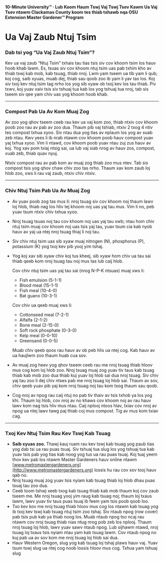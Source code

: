 #### 10-Minute University™ · Lub Koom Haum Tswj Vaj Tswj Tsev Kawm Ua Vaj Tsev ntawm Clackamas County koom tes thiab txhawb nqa OSU Extension Master Gardener™ Program

# Ua Vaj Zaub Ntuj Tsim

### Dab tsi yog “Ua Vaj Zaub Ntuj Tsim”?

Kev ua vaj zaub “Ntuj Tsim” txhais tau tias tsis siv cov khoom tsim los hauv hoob khab lawm. Es, tsuas siv cov khoom ntuj tsim uas pab txhim kho av thiab tswj kab mob, kab tsuag, thiab nroj. Lwm yam tseem ua tib yam li qub; koj cog, saib xyuas, muab dej, thiab sau qoob zoo ib yam li yav tas los. Koj siv txoj kev ntuj tsim tag nrho los yog sib xyaw ob txoj kev los tau thiab. Piv txwv, koj yuav xaiv tsis siv tshuaj tua kab los yog tshuaj tua nroj, tab sis tseem siv qee yam chiv uas yog khoom hoob khab.

---

### Compost Pab Ua Av Kom Muaj Zog

Av zoo yog qhov tseem ceeb rau kev ua vaj kom zoo, thiab ntxiv cov khoom poob zoo rau av pab av zoo dua. Thaum pib vaj tshiab, ntxiv 2 txog 4 ntiv tes compost txhua xyoo. Siv ntau dua yog tias av nplaum los yog av xuab zeb ntau. Kwv yees li ib nrab ntawm cov khoom poob hauv compost yuav yaj txhua xyoo. Vim li ntawd, cov khoom poob yuav ntau zuj zus hauv av koj. Yog xav pom txiaj ntsig sai, ua lub vaj siab nrog av hauv zos, compost, xuab zeb, thiab quav nyuj.

Ntxiv compost rau av pab kom av muaj zog thiab zoo mus ntev. Tab sis compost tsis yog qhov chaw chiv zoo tas nrho. Thaum xav kom zaub loj hlob zoo, xws li rau vaj zaub, ntxiv chiv ntxiv.

---

### Chiv Ntuj Tsim Pab Ua Av Muaj Zog

- Av yuav poob zog tas mus li: nroj tsuag siv cov khoom noj thaum lawv loj hlob, thiab nag los hliv tej khoom noj uas yaj tau mus. Vim li no, peb yuav tsum ntxiv chiv txhua xyoo.
- Nroj tsuag tsuas noj tau cov khoom noj uas yaj tau xwb; ntau hom chiv ntuj tsim muaj cov khoom noj uas tsis yaj tau, yuav tsum cia kab nyob hauv av yaj ua ntej nroj tsuag thiaj li noj tau.
- Siv chiv ntuj tsim uas sib xyaw muaj nitrogen (N), phosphorus (P), potassium (K) yog txoj kev pib yooj yim tshaj.
- Yog koj xav sib xyaw chiv koj tus kheej, sib xyaw hom chiv ua tau sai thiab qeeb kom nroj tsuag tau noj mus tas lub caij hlob.

  Cov chiv ntuj tsim uas yaj tau sai (nrog N-P-K ntsuas) muaj xws li:
  - Fish emulsion (5-1-1)
  - Blood meal (15-1-1)
  - Fish meal (10-4-0)
  - Bat guano (10-3-1)

  Cov chiv ua qeeb muaj xws li:
  - Cottonseed meal (7-2-1)
  - Alfalfa (2-1-2)
  - Bone meal (2-15-0)
  - Soft rock phosphate (0-3-0)
  - Kelp meal (0-0-10)
  - Greensand (0-0-5)

  Muab chiv qeeb qoos rau hauv av ob peb hlis ua ntej cog. Kab hauv av ua haujlwm zoo thaum huab cua sov.

- Av muaj zog heev yog qhov tseem ceeb rau me nroj tsuag thiab hloov mus cog kom loj hlob zoo. Nroj tsuag muaj zog yuav tiv taus kab tsuag thiab kab mob zoo dua thiab kuj yuav loj hlob sai dua nroj tsuag. Siv chiv yaj tau zoo li dej chiv ntses pab me nroj tsuag loj hlob sai. Thaum av sov, chiv qeeb yuav pib yaj kom nroj tsuag noj tau kom txog thaum sau qoob.
- Cog nroj av npog rau caij ntuj no pab tiv thaiv av tsis txhob ya los yog khi. Thaum loj hlob, cov nroj av no khaws cov khoom noj av rau hauv lawv kom nag tsis hliv mus ntau. Caij nplooj ntoos hlav, txiav cov nroj av npog ua ntej lawv tawg paj thiab coj mus compost. Tig av mus kom txiav cag.

---

### Txoj Kev Ntuj Tsim Rau Kev Tswj Kab Tsuag

- **Saib xyuas zoo.** Thawj kauj ruam rau kev tswj kab tsuag yog paub tias yog dab tsi ua rau puas tsuaj. Siv tshuaj tua slug los yog tshuaj tua kab yuav tsis pab yog tias kab noog yog tus ua rau puas tsuaj. Koj tuaj yeem thov kev pab los ntawm Master Gardeners hauv online ntawm [www.metromastergardeners.org](http://www.metromastergardeners.org) lossis hu rau cov xov tooj hauv qab no.
- Nroj tsuag muaj zog yuav tsis nyiam kab tsuag thiab loj hlob dhau puas tsuaj tau zoo dua.
- Ceeb toom tshwj xeeb txog kab tsuag thiab kab mob thaum koj cov zaub tseem me. Me nroj tsuag yooj yim raug kab tsuag noj; thaum loj txaus lawm, lawv yuav tiv taus puas tsuaj ib feem yam tsis poob qoob loo.
- Txo kev kov me nroj tsuag thiab hloov mus cog los ntawm kab tsuag yog ib txoj kev tswj kab tsuag ntuj tsim zoo tshaj. Siv ntaub npog (row cover) pab tsis pub kab ya thiab noog los. Muab ntaub npog tso ncaj rau ntawm cov nroj tsuag thiab nias ntug nrog pob zeb los nplooj. Thaum nroj tsuag loj hlob, lawv yuav sawv ntaub npog. Lub sijhawm ntawd, nroj tsuag loj txaus tsis nyiam ntau yam kab tsuag lawm. Cov ntaub npog no kuj pab ua av sov kom me nroj tsuag loj hlob sai dua.
- Hauv Western Oregon, slug yog kab tsuag loj tshaj plaws hauv vaj. Yuav tsum tswj slug ua ntej cog noob lossis hloov mus cog. Txhua yam tshuaj slug